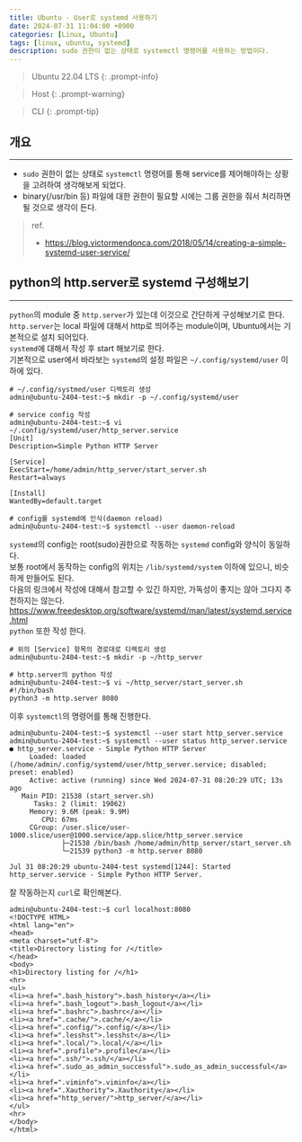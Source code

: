 ```yaml
---
title: Ubuntu - User로 systemd 사용하기
date: 2024-07-31 11:04:00 +0900
categories: [Linux, Ubuntu]
tags: [linux, ubuntu, systemd]
description: sudo 권한이 없는 상태로 systemctl 명령어를 사용하는 방법이다.
---
```


>Ubuntu 22.04 LTS
{: .prompt-info}

>Host
{: .prompt-warning}

>CLI
{: .prompt-tip}

## 개요
---

* `sudo` 권한이 없는 상태로 `systemctl` 명령어를 통해 service를 제어해야하는 상황을 고려하여 생각해보게 되었다.
* binary(/usr/bin 등) 파일에 대한 권한이 필요할 시에는 그룹 권한을 줘서 처리하면 될 것으로 생각이 든다.

> ref.
> - <https://blog.victormendonca.com/2018/05/14/creating-a-simple-systemd-user-service/>

## python의 http.server로 systemd 구성해보기
---

`python`의 module 중 `http.server`가 있는데 이것으로 간단하게 구성해보기로 한다.  
`http.server`는 local 파일에 대해서 http로 띄어주는 module이며, Ubuntu에서는 기본적으로 설치 되어있다.  
`systemd`에 대해서 작성 후 start 해보기로 한다.  
기본적으로 user에서 바라보는 `systemd`의 설정 파일은 `~/.config/systemd/user` 이하에 있다.

```shell
# ~/.config/systmed/user 디렉토리 생성
admin@ubuntu-2404-test:~$ mkdir -p ~/.config/systemd/user

# service config 작성
admin@ubuntu-2404-test:~$ vi ~/.config/systemd/user/http_server.service
[Unit]
Description=Simple Python HTTP Server

[Service]
ExecStart=/home/admin/http_server/start_server.sh
Restart=always

[Install]
WantedBy=default.target

# config를 systemd에 인식(daemon reload)
admin@ubuntu-2404-test:~$ systemctl --user daemon-reload
```

`systemd`의 config는 root(sudo)권한으로 작동하는 `systemd` config와 양식이 동일하다.  
보통 root에서 동작하는 config의 위치는 `/lib/systemd/system` 이하에 있으니, 비슷하게 만들어도 된다.  
다음의 링크에서 작성에 대해서 참고할 수 있긴 하지만, 가독성이 좋지는 않아 그다지 추천하지는 않는다.  
<https://www.freedesktop.org/software/systemd/man/latest/systemd.service.html>  
`python` 또한 작성 한다.

```shell
# 위의 [Service] 항목의 경로대로 디렉토리 생성
admin@ubuntu-2404-test:~$ mkdir -p ~/http_server

# http.server의 python 작성
admin@ubuntu-2404-test:~$ vi ~/http_server/start_server.sh
#!/bin/bash
python3 -m http.server 8080
```

이후 `systemctl`의 명령어를 통해 진행한다.

```shell
admin@ubuntu-2404-test:~$ systemctl --user start http_server.service
admin@ubuntu-2404-test:~$ systemctl --user status http_server.service
● http_server.service - Simple Python HTTP Server
     Loaded: loaded (/home/admin/.config/systemd/user/http_server.service; disabled; preset: enabled)
     Active: active (running) since Wed 2024-07-31 08:20:29 UTC; 13s ago
   Main PID: 21538 (start_server.sh)
      Tasks: 2 (limit: 19062)
     Memory: 9.6M (peak: 9.9M)
        CPU: 67ms
     CGroup: /user.slice/user-1000.slice/user@1000.service/app.slice/http_server.service
             ├─21538 /bin/bash /home/admin/http_server/start_server.sh
             └─21539 python3 -m http.server 8080

Jul 31 08:20:29 ubuntu-2404-test systemd[1244]: Started http_server.service - Simple Python HTTP Server.
```

잘 작동하는지 `curl`로 확인해본다.

```shell
admin@ubuntu-2404-test:~$ curl localhost:8080
<!DOCTYPE HTML>
<html lang="en">
<head>
<meta charset="utf-8">
<title>Directory listing for /</title>
</head>
<body>
<h1>Directory listing for /</h1>
<hr>
<ul>
<li><a href=".bash_history">.bash_history</a></li>
<li><a href=".bash_logout">.bash_logout</a></li>
<li><a href=".bashrc">.bashrc</a></li>
<li><a href=".cache/">.cache/</a></li>
<li><a href=".config/">.config/</a></li>
<li><a href=".lesshst">.lesshst</a></li>
<li><a href=".local/">.local/</a></li>
<li><a href=".profile">.profile</a></li>
<li><a href=".ssh/">.ssh/</a></li>
<li><a href=".sudo_as_admin_successful">.sudo_as_admin_successful</a></li>
<li><a href=".viminfo">.viminfo</a></li>
<li><a href=".Xauthority">.Xauthority</a></li>
<li><a href="http_server/">http_server/</a></li>
</ul>
<hr>
</body>
</html>
```
